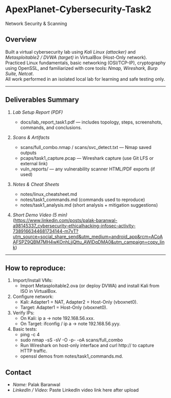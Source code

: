 # ApexPlanet-Cybersecurity-Task2
Network Security &amp; Scanning 

## Overview
Built a virtual cybersecurity lab using *Kali Linux (attacker)* and *Metasploitable2 / DVWA (target)* in VirtualBox (Host-Only network).  
Practiced Linux fundamentals, basic networking (OSI/TCP-IP), cryptography using OpenSSL, and familiarized with core tools: *Nmap, Wireshark, Burp Suite, Netcat*.  
All work performed in an isolated local lab for learning and safe testing only.

---
## Deliverables Summary
1. *Lab Setup Report (PDF)*  
   - docs/lab_report_task1.pdf — includes topology, steps, screenshots, commands, and conclusions.


2. *Scans & Artifacts*
   - scans/full_combo.nmap / scans/svc_detect.txt — Nmap saved outputs
   - pcaps/task1_capture.pcap — Wireshark capture (use Git LFS or external link)
   - vuln_reports/ — any vulnerability scanner HTML/PDF exports (if used)

3. *Notes & Cheat Sheets*
   - notes/linux_cheatsheet.md
   - notes/task1_commands.md (commands used to reproduce)
   - notes/task1_analysis.md (short analysis + mitigation suggestions)

4. *Short Demo Video (5 min)*  
(https://www.linkedin.com/posts/palak-baranwal-a98145337_cybersecurity-ethicalhacking-infosec-activity-7389166344681734144-m7vT?utm_source=social_share_send&utm_medium=android_app&rcm=ACoAAFSPZ9QBM7MH4wKOnhLjjQttu_AWlDqDMA0&utm_campaign=copy_link)

---

## How to reproduce:
1. Import/Install VMs:
   - Import Metasploitable2.ova (or deploy DVWA) and install Kali from ISO in VirtualBox.  
2. Configure network:
   - Kali: Adapter1 = NAT, Adapter2 = Host-Only (vboxnet0).  
   - Target: Adapter1 = Host-Only (vboxnet0).  
3. Verify IPs:
   - On Kali: ip a → note 192.168.56.xxx.  
   - On Target: ifconfig / ip a → note 192.168.56.yyy.  
4. Basic tests:
   - ping -c 4 <target-ip>  
   - sudo nmap -sS -sV -O -p- <target-ip> -oA scans/full_combo  
   - Run Wireshark on host-only interface and curl http://<target-ip> to capture HTTP traffic.  
   - openssl demos from notes/task1_commands.md.


## Contact
- *Name:* Palak Baranwal 
- *LinkedIn / Video:* Paste LinkedIn video link here after upload
